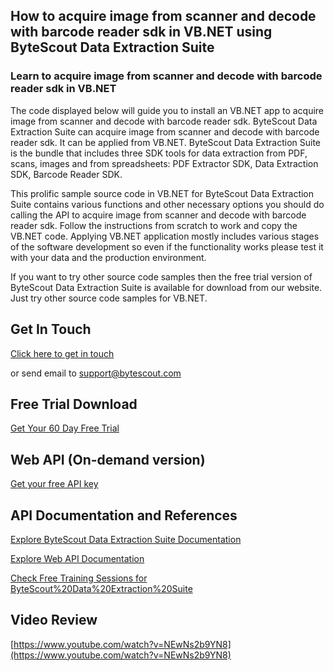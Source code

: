 ## How to acquire image from scanner and decode with barcode reader sdk in VB.NET using ByteScout Data Extraction Suite

### Learn to acquire image from scanner and decode with barcode reader sdk in VB.NET

The code displayed below will guide you to install an VB.NET app to acquire image from scanner and decode with barcode reader sdk. ByteScout Data Extraction Suite can acquire image from scanner and decode with barcode reader sdk. It can be applied from VB.NET. ByteScout Data Extraction Suite is the bundle that includes three SDK tools for data extraction from PDF, scans, images and from spreadsheets: PDF Extractor SDK, Data Extraction SDK, Barcode Reader SDK.

This prolific sample source code in VB.NET for ByteScout Data Extraction Suite contains various functions and other necessary options you should do calling the API to acquire image from scanner and decode with barcode reader sdk. Follow the instructions from scratch to work and copy the VB.NET code. Applying VB.NET application mostly includes various stages of the software development so even if the functionality works please test it with your data and the production environment.

If you want to try other source code samples then the free trial version of ByteScout Data Extraction Suite is available for download from our website. Just try other source code samples for VB.NET.

## Get In Touch

[Click here to get in touch](https://bytescout.zendesk.com/hc/en-us/requests/new?subject=ByteScout%20Data%20Extraction%20Suite%20Question)

or send email to [support@bytescout.com](mailto:support@bytescout.com?subject=ByteScout%20Data%20Extraction%20Suite%20Question) 

## Free Trial Download

[Get Your 60 Day Free Trial](https://bytescout.com/download/web-installer?utm_source=github-readme)

## Web API (On-demand version)

[Get your free API key](https://pdf.co/documentation/api?utm_source=github-readme)

## API Documentation and References

[Explore ByteScout Data Extraction Suite Documentation](https://bytescout.com/documentation/index.html?utm_source=github-readme)

[Explore Web API Documentation](https://pdf.co/documentation/api?utm_source=github-readme)

[Check Free Training Sessions for ByteScout%20Data%20Extraction%20Suite](https://academy.bytescout.com/)

## Video Review

[https://www.youtube.com/watch?v=NEwNs2b9YN8](https://www.youtube.com/watch?v=NEwNs2b9YN8)